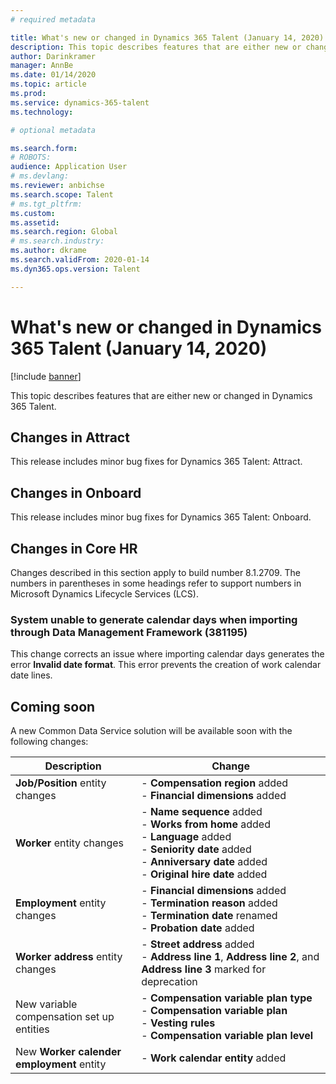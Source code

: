 ```yaml
---
# required metadata

title: What's new or changed in Dynamics 365 Talent (January 14, 2020)
description: This topic describes features that are either new or changed in Microsoft Dynamics 365 Talent.
author: Darinkramer
manager: AnnBe
ms.date: 01/14/2020
ms.topic: article
ms.prod: 
ms.service: dynamics-365-talent
ms.technology: 

# optional metadata

ms.search.form: 
# ROBOTS: 
audience: Application User
# ms.devlang: 
ms.reviewer: anbichse
ms.search.scope: Talent
# ms.tgt_pltfrm: 
ms.custom: 
ms.assetid: 
ms.search.region: Global
# ms.search.industry: 
ms.author: dkrame
ms.search.validFrom: 2020-01-14
ms.dyn365.ops.version: Talent

---
```

# What's new or changed in Dynamics 365 Talent (January 14, 2020)

[!include [banner](includes/banner.md)]

This topic describes features that are either new or changed in Dynamics 365 Talent.

## Changes in Attract

This release includes minor bug fixes for Dynamics 365 Talent: Attract.

## Changes in Onboard

This release includes minor bug fixes for Dynamics 365 Talent: Onboard.

## Changes in Core HR

Changes described in this section apply to build number 8.1.2709. The numbers in parentheses in some headings refer to support numbers in Microsoft Dynamics Lifecycle Services (LCS).

### System unable to generate calendar days when importing through Data Management Framework (381195)

This change corrects an issue where importing calendar days generates the error **Invalid date format**. This error prevents the creation of work calendar date lines.

## Coming soon

A new Common Data Service solution will be available soon with the following changes:

| Description | Change |
| --- | --- |
| **Job/Position** entity changes | - **Compensation region** added </br>- **Financial dimensions** added |
| **Worker** entity changes | - **Name sequence** added </br>- **Works from home** added </br>- **Language** added </br>- **Seniority date** added </br>- **Anniversary date** added </br>- **Original hire date** added |
| **Employment** entity changes | - **Financial dimensions** added </br>- **Termination reason** added </br>- **Termination date** renamed </br>- **Probation date** added |
| **Worker address** entity changes | - **Street address** added </br>- **Address line 1**, **Address line 2**, and **Address line 3** marked for deprecation |
| New variable compensation set up entities | - **Compensation variable plan type** </br>- **Compensation variable plan** </br>- **Vesting rules** </br>- **Compensation variable plan level** |
| New **Worker calender employment** entity | - **Work calendar entity** added |
